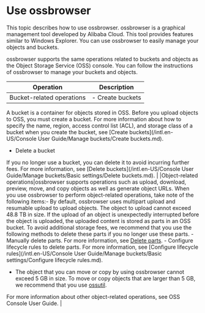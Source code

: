 # Use ossbrowser

This topic describes how to use ossbrowser. ossbrowser is a graphical management tool developed by Alibaba Cloud. This tool provides features similar to Windows Explorer. You can use ossbrowser to easily manage your objects and buckets.

ossbrowser supports the same operations related to buckets and objects as the Object Storage Service \(OSS\) console. You can follow the instructions of ossbrowser to manage your buckets and objects.

|Operation|Description|
|---------|-----------|
|Bucket-related operations|-   Create buckets

A bucket is a container for objects stored in OSS. Before you upload objects to OSS, you must create a bucket. For more information about how to specify the name, region, access control list \(ACL\), and storage class of a bucket when you create the bucket, see [Create buckets](/intl.en-US/Console User Guide/Manage buckets/Create buckets.md).

-   Delete a bucket

If you no longer use a bucket, you can delete it to avoid incurring further fees. For more information, see [Delete buckets](/intl.en-US/Console User Guide/Manage buckets/Basic settings/Delete buckets.md). |
|Object-related operations|ossbrowser supports operations such as upload, download, preview, move, and copy objects as well as generate object URLs. When you use ossbrowser to perform object-related operations, take note of the following items:-   By default, ossbrowser uses multipart upload and resumable upload to upload objects. The object to upload cannot exceed 48.8 TB in size. If the upload of an object is unexpectedly interrupted before the object is uploaded, the uploaded content is stored as parts in an OSS bucket. To avoid additional storage fees, we recommend that you use the following methods to delete these parts if you no longer use these parts.
    -   Manually delete parts. For more information, see [Delete parts](#li_3rq_l1e_6gg).
    -   Configure lifecycle rules to delete parts. For more information, see [Configure lifecycle rules](/intl.en-US/Console User Guide/Manage buckets/Basic settings/Configure lifecycle rules.md).
-   The object that you can move or copy by using ossbrowser cannot exceed 5 GB in size. To move or copy objects that are larger than 5 GB, we recommend that you use [ossutil](/intl.en-US/Tools/ossutil/Overview.md).

For more information about other object-related operations, see OSS Console User Guide. |

